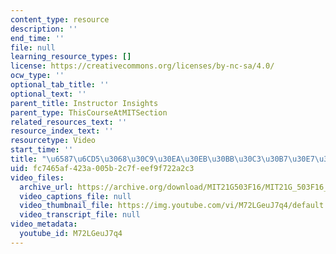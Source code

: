 ```yaml
---
content_type: resource
description: ''
end_time: ''
file: null
learning_resource_types: []
license: https://creativecommons.org/licenses/by-nc-sa/4.0/
ocw_type: ''
optional_tab_title: ''
optional_text: ''
parent_title: Instructor Insights
parent_type: ThisCourseAtMITSection
related_resources_text: ''
resource_index_text: ''
resourcetype: Video
start_time: ''
title: "\u6587\u6CD5\u3068\u30C9\u30EA\u30EB\u30BB\u30C3\u30B7\u30E7\u30F3"
uid: fc7465af-423a-005b-2c7f-eef9f722a2c3
video_files:
  archive_url: https://archive.org/download/MIT21G503F16/MIT21G_503F16_track04_ja_300k.mp4
  video_captions_file: null
  video_thumbnail_file: https://img.youtube.com/vi/M72LGeuJ7q4/default.jpg
  video_transcript_file: null
video_metadata:
  youtube_id: M72LGeuJ7q4
---
```

